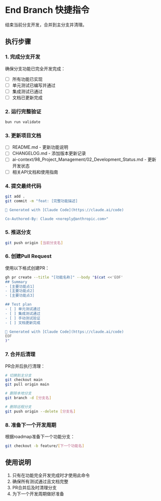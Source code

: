 # End Branch 快捷指令

结束当前分支开发，合并到主分支并清理。

## 执行步骤

### 1. 完成分支开发
确保分支功能已完全开发完成：
- [ ] 所有功能已实现
- [ ] 单元测试已编写并通过
- [ ] 集成测试已通过
- [ ] 文档已更新完成

### 2. 运行完整验证
```bash
bun run validate
```

### 3. 更新项目文档
- [ ] README.md - 更新功能说明
- [ ] CHANGELOG.md - 添加版本更新记录
- [ ] ai-context/98_Project_Management/02_Development_Status.md - 更新开发状态
- [ ] 相关API文档和使用指南

### 4. 提交最终代码
```bash
git add .
git commit -m "feat: [完整功能描述]

🤖 Generated with [Claude Code](https://claude.ai/code)

Co-Authored-By: Claude <noreply@anthropic.com>"
```

### 5. 推送分支
```bash
git push origin [当前分支名]
```

### 6. 创建Pull Request
使用以下格式创建PR：
```bash
gh pr create --title "[功能名称]" --body "$(cat <<'EOF'
## Summary
- [主要功能点1]
- [主要功能点2]
- [主要功能点3]

## Test plan
- [ ] 单元测试通过
- [ ] 集成测试通过
- [ ] 手动测试验证
- [ ] 文档更新完成

🤖 Generated with [Claude Code](https://claude.ai/code)
EOF
)"
```

### 7. 合并后清理
PR合并后执行清理：
```bash
# 切换到主分支
git checkout main
git pull origin main

# 删除本地分支
git branch -d [分支名]

# 删除远程分支
git push origin --delete [分支名]
```

### 8. 准备下一个开发周期
根据roadmap准备下一个功能分支：
```bash
git checkout -b feature/[下一个功能名]
```

## 使用说明

1. 只有在功能完全开发完成时才使用此命令
2. 确保所有测试通过且文档完整
3. PR合并后及时清理分支
4. 为下一个开发周期做好准备